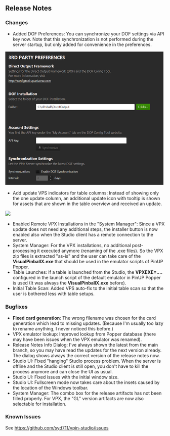 ## Release Notes

### Changes

- Added DOF Preferences: You can synchronize your DOF settings via API key now. Note that this synchronization is not performed during the server startup, but only added for convenience in the preferences.

<img src="https://raw.githubusercontent.com/syd711/vpin-studio/main/documentation/preferences/dof.png" width="500" />

- Add update VPS indicators for table columns: Instead of showing only the one update column, an additional update icon with tooltip is shown for assets that are shown in the table overview and received an update.

<img src="https://raw.githubusercontent.com/syd711/vpin-studio/main/documentation/vps/update-colum.png" width="700" />

- Enabled Remote VPX Installations in the "System Manager": Since a VPX update does not need any additional steps, the installer button is now enabled also when the Studio client has a remote connection to the server.
- System Manager: For the VPX installations, no additional post-processing it executed anymore (renaming of the .exe files). So the VPX zip files is extracted "as-is" and the user can take care of the **VisualPinballX.exe** that should be used in the emulator scripts of PinUP Popper.
- Table Launches: If a table is launched from the Studio, the **VPXEXE=....** configured in the launch script of the default emulator in PinUP Popper is used (It was always the **VisualPinballX.exe** before).
- Initial Table Scan: Added VPS auto-fix to the initial table scan so that the user is bothered less with table setups.

### Bugfixes

- **Fixed card generation**: The wrong filename was chosen for the card generation which lead to missing updates. (Because I'm usually too lazy to rename anything, I never noticed this before.)
- VPX emulator lookup: Improved lookup from Popper database (there may have been issues when the VPX emulator was renamed).
- Release Notes Info Dialog: I've always shown the latest from the main branch, so you may have read the updates for the next version already. The dialog shows always the correct version of the release notes now.
- Studio UI: Fixed "hanging" Studio process problem. When the server is offline and the Studio client is still open, you don't have to kill the process anymore and can close the UI as usual.
- Studio UI: Fixed issues with the initial window size.
- Studio UI: Fullscreen mode now takes care about the insets caused by the location of the Windows toolbar.
- System Manager: The combo box for the release artifacts has not been filled properly. For VPX, the "GL" version artifacts are now also selectable for installation.

### Known Issues

See https://github.com/syd711/vpin-studio/issues
